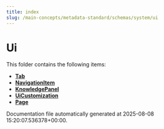 ```yaml
---
title: index
slug: /main-concepts/metadata-standard/schemas/system/ui
---
```


# Ui

This folder contains the following items:

- [**Tab**](/main-concepts/metadata-standard/schemas/system/ui/tab)
- [**NavigationItem**](/main-concepts/metadata-standard/schemas/system/ui/navigationitem)
- [**KnowledgePanel**](/main-concepts/metadata-standard/schemas/system/ui/knowledgepanel)
- [**UiCustomization**](/main-concepts/metadata-standard/schemas/system/ui/uicustomization)
- [**Page**](/main-concepts/metadata-standard/schemas/system/ui/page)


Documentation file automatically generated at 2025-08-08 15:20:07.536378+00:00.
